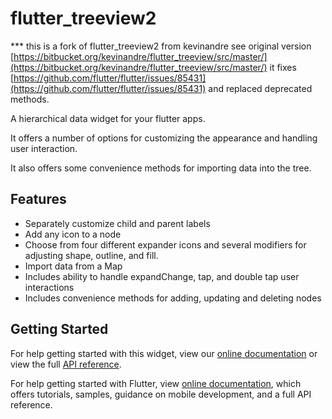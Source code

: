 # flutter_treeview2

*** this is a fork of flutter_treeview2 from kevinandre see original version [https://bitbucket.org/kevinandre/flutter_treeview/src/master/](https://bitbucket.org/kevinandre/flutter_treeview/src/master/)
it fixes [https://github.com/flutter/flutter/issues/85431](https://github.com/flutter/flutter/issues/85431) and replaced deprecated methods.

A hierarchical data widget for your flutter apps. 

It offers a number of options for customizing the appearance and handling user interaction.

It also offers some convenience methods for importing data into the tree.


## Features

* Separately customize child and parent labels
* Add any icon to a node
* Choose from four different expander icons and several modifiers for adjusting shape, outline, and fill. 
* Import data from a Map 
* Includes ability to handle expandChange, tap, and double tap user interactions
* Includes convenience methods for adding, updating and deleting nodes


## Getting Started

For help getting started with this widget, view our 
[online documentation](https://github.com/Ergul/flutter_treeview2) or view the
full [API reference](https://pub.dev/documentation/flutter_treeview2/latest/).

For help getting started with Flutter, view 
[online documentation](https://flutter.dev/docs), which offers tutorials, 
samples, guidance on mobile development, and a full API reference.
